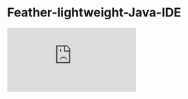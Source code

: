 # Feather-lightweight-Java-IDE
![alt tag](http://s337.photobucket.com/user/mybadmc/media/main_zpsgwv9ernv.jpg.html)
